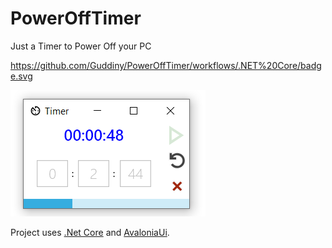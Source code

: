 # PowerOffTimer
Just a Timer to Power Off your PC

https://github.com/Guddiny/PowerOffTimer/workflows/.NET%20Core/badge.svg

![Main window](https://github.com/Guddiny/PowerOffTimer/blob/master/mainwindow.png)

Project uses [.Net Core](https://github.com/dotnet) and [AvaloniaUi](http://avaloniaui.net/).



